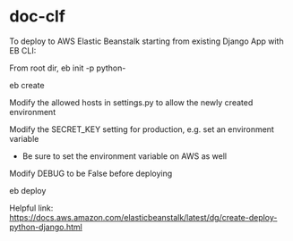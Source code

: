 # doc-clf

To deploy to AWS Elastic Beanstalk starting from existing Django App with EB CLI: 

From root dir, eb init -p python-<VERSION> <APP NAME>

eb create <ENVIRONMENT NAME> 

Modify the allowed hosts in settings.py to allow the newly created environment

Modify the SECRET_KEY setting for production, e.g. set an environment variable
  - Be sure to set the environment variable on AWS as well

Modify DEBUG to be False before deploying 

eb deploy 

Helpful link: https://docs.aws.amazon.com/elasticbeanstalk/latest/dg/create-deploy-python-django.html

